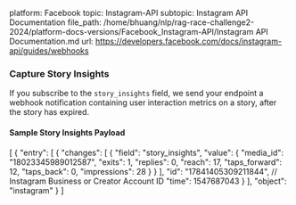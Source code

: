 platform: Facebook
topic: Instagram-API
subtopic: Instagram API Documentation
file_path: /home/bhuang/nlp/rag-race-challenge2-2024/platform-docs-versions/Facebook_Instagram-API/Instagram API Documentation.md
url: https://developers.facebook.com/docs/instagram-api/guides/webhooks

### Capture Story Insights

If you subscribe to the `story_insights` field, we send your endpoint a webhook notification containing user interaction metrics on a story, after the story has expired.

#### Sample Story Insights Payload

\[
  {
    "entry": \[
      {
        "changes": \[
          {
            "field": "story\_insights",
            "value": {
              "media\_id": "18023345989012587",
              "exits": 1,
              "replies": 0,
              "reach": 17,
              "taps\_forward": 12,
              "taps\_back": 0,
              "impressions": 28
            }
          }
        \],
        "id": "17841405309211844",  // Instagram Business or Creator Account ID
        "time": 1547687043
      }
    \],
    "object": "instagram"
  }
\]